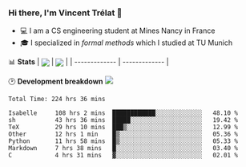 ### Hi there, I'm Vincent Trélat 👋
 - 💻 I am a CS engineering student at Mines Nancy in France
 - 🎓 I specialized in *formal methods* which I studied at TU Munich

📊 **Stats**
| <img align="center" src="https://readme-stats.clckblog.space/api?username=VTrelat&show_icons=true&include_all_commits=true&theme=tokyonight&hide_border=true" /> | <img align="center" src="https://readme-stats.clckblog.space/api/top-langs/?username=VTrelat&layout=compact&theme=tokyonight&hide_border=true" /> |
| ------------- | ------------- |

🕑 **Development breakdown** ![](https://wakatime.com/badge/user/8d0110fb-6b70-4990-ab86-45c404715c2b.svg)
<!--START_SECTION:waka-->

```text
Total Time: 224 hrs 36 mins

Isabelle     108 hrs 2 mins  ████████████░░░░░░░░░░░░░   48.10 %
sh           43 hrs 36 mins  █████░░░░░░░░░░░░░░░░░░░░   19.42 %
TeX          29 hrs 10 mins  ███▒░░░░░░░░░░░░░░░░░░░░░   12.99 %
Other        12 hrs 1 min    █▒░░░░░░░░░░░░░░░░░░░░░░░   05.36 %
Python       11 hrs 58 mins  █▒░░░░░░░░░░░░░░░░░░░░░░░   05.33 %
Markdown     7 hrs 38 mins   █░░░░░░░░░░░░░░░░░░░░░░░░   03.40 %
C            4 hrs 31 mins   ▓░░░░░░░░░░░░░░░░░░░░░░░░   02.01 %
```

<!--END_SECTION:waka-->
